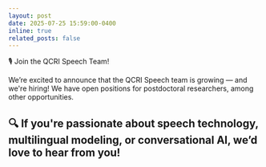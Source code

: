 ```yaml
---
layout: post
date: 2025-07-25 15:59:00-0400
inline: true
related_posts: false
---
```

🎙️ Join the QCRI Speech Team!

We’re excited to announce that the QCRI Speech team is growing — and we're hiring! We have open positions for postdoctoral researchers, among other opportunities.

🔍 If you're passionate about speech technology, multilingual modeling, or conversational AI, we’d love to hear from you!
---